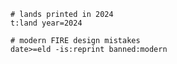 ```scryfall-extended-multi
# lands printed in 2024
t:land year=2024

# modern FIRE design mistakes
date>=eld -is:reprint banned:modern
```